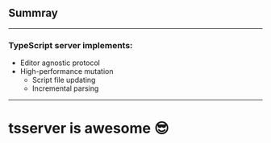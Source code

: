 ## **Summray**

---

### TypeScript server implements:

* Editor agnostic protocol
* High-performance mutation
  * Script file updating
  * Incremental parsing

---

# **tsserver is awesome** 😎
